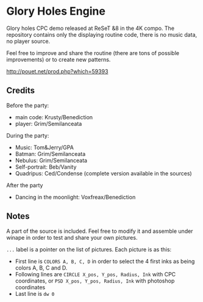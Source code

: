 Glory Holes Engine
==================

Glory holes CPC demo released at ReSeT &8 in the 4K compo.
The repository contains only the displaying routine code, there
is no music data, no player source.

Feel free to improve and share the routine (there are tons of possible improvements) or to
create new patterns.

http://pouet.net/prod.php?which=59393


Credits
-------

 Before the party:
 - main code: Krusty/Benediction
 - player: Grim/Semilanceata

 During the party:
 - Music: Tom&Jerry/GPA
 - Batman: Grim/Semilanceata
 - Nebulus: Grim/Semilanceata
 - Self-portrait: Beb/Vanity
 - Quadripus: Ced/Condense (complete version available in the sources)

 After the party
 - Dancing in the moonlight: Voxfreax/Benediction

Notes
-----
A part of the source is included.
Feel free to modify it and assemble under winape in order
to test and share your own pictures.

`...` label is a pointer on the list of pictures.
Each picture is as this:
 - First line is `COLORS A, B, C, D` in order to select 
   the 4 first inks as being colors A, B, C and D.
 - Following lines are `CIRCLE X_pos, Y_pos, Radius, Ink` with CPC coordinates,
   or `PSD X_pos, Y_pos, Radius, Ink` with photoshop coordinates
 - Last line is `dw 0`
